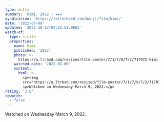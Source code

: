 ```yaml
---
type: entry
summary: 'Kimi, 2022 - ★★★'
syndication: 'https://letterboxd.com/benji/film/kimi/'
date: '2022-03-09'
updated: '2022-10-12T04:52:51.000Z'
watch-of:
  type: h-cite
  properties:
    name: Kimi
    published: '2022'
    photo: >-
      https://a.ltrbxd.com/resized/film-poster/7/1/7/9/7/2/717972-kimi-0-600-0-900-crop.jpg?v=94566551a7
    watched-date: '2022-03-09'
    content:
      html: >-
        <p><img
        src="https://a.ltrbxd.com/resized/film-poster/7/1/7/9/7/2/717972-kimi-0-600-0-900-crop.jpg?v=94566551a7"/></p>
        <p>Watched on Wednesday March 9, 2022.</p>
rating: '3.0'
rewatch:
  - false
---
```

Watched on Wednesday March 9, 2022.
